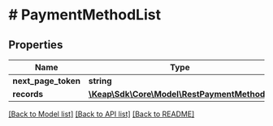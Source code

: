 # # PaymentMethodList

## Properties

Name | Type | Description | Notes
------------ | ------------- | ------------- | -------------
**next_page_token** | **string** |  | [optional]
**records** | [**\Keap\Sdk\Core\Model\RestPaymentMethod[]**](RestPaymentMethod.md) |  | [optional]

[[Back to Model list]](../../README.md#models) [[Back to API list]](../../README.md#endpoints) [[Back to README]](../../README.md)
